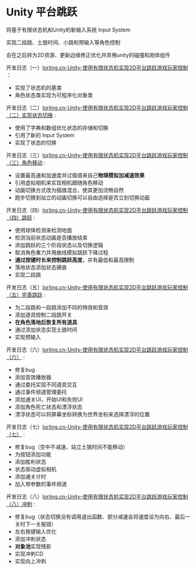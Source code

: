 # Unity 平台跳跃
将基于有限状态机和Unity的新输入系统 Input System

实现二段跳、土狼时间、小跳和预输入等角色控制

会在之后转为2D资源、更新边缘修正优化并弃用unity的碰撞和刚体组件

开发日志（一）[lorling.cn-Unity-使用有限状态机实现2D平台跳跃游戏玩家控制][1] ：
 - 实现了状态机的基类
 - 角色状态类实现为可程序化对象类

开发日志（二）[lorling.cn-Unity-使用有限状态机实现2D平台跳跃游戏玩家控制 （二）实现状态切换][2] :
 - 使用了字典和数组优化状态的存储和切换
 - 引用了新的 Input System
 - 实现了状态的切换

开发日志（三）[lorling.cn-Unity-使用有限状态机实现2D平台跳跃游戏玩家控制 （三）角色移动][3] :
 - 设置最高速和加速度并过插值来自己**物理模拟加减速效果**
 - 引用虚拟相机来实现相机跟随角色移动
 - 动画切换方式改为插值混合，使其更加流畅自然
 - 跑步切换到站立的动画切换可以自由选择是否立刻切换动画

开发日志（四）[lorling.cn-Unity-使用有限状态机实现2D平台跳跃游戏玩家控制 （四）跳跃][4] :
 - 使用球体检测来检测地面
 - 检测当前状态动画是否播放结束
 - 添加跳跃的三个阶段状态以及切换逻辑
 - 取消角色重力并用曲线模拟跳跃下降过程
 - **通过按键时长来控制跳跃高度**，并有最低和最高限制
 - 落地状态添加状态硬直
 - 实现二段跳

开发日志（五）[lorling.cn-Unity-使用有限状态机实现2D平台跳跃游戏玩家控制 （五）完善跳跃][5] :
 - 为二段跳和一段跳添加不同的特效和音效
 - 添加道具控制二段跳开关
 - **在角色落地后恢复所有道具**
 - 通过添加状态实现土狼时间
 - 实现预输入

开发日志（六）[lorling.cn-Unity-使用有限状态机实现2D平台跳跃游戏玩家控制 （六）][6] :
 - 修复bug
 - 添加音效播放器
 - 通过委托实现不同道具交互
 - 通过事件频道管理委托
 - 添加通关UI，开始UI和失败UI
 - 添加角色死亡状态和漂浮状态
 - 漂浮状态可以将屏幕坐标转换为世界坐标来选择漂浮的位置

开发日志（七）[lorling.cn-Unity-使用有限状态机实现2D平台跳跃游戏玩家控制 （七）][7] :
 - 修复bug（空中不减速、站立土狼时间不能移动）
 - 为按钮添加功能
 - 添加胜利状态
 - 状态驱动虚拟相机
 - 添加通关计时
 - 加入带参数的事件频道

开发日志（八）[lorling.cn-Unity-使用有限状态机实现2D平台跳跃游戏玩家控制 （八）冲刺][8] :
 - 修复bug（状态切换没有调用退出函数、部分减速会将速度设为向右、最后一关时下一关报错）
 - 左右按键输入优化
 - 添加冲刺状态
 - **对象池**实现残影
 - 实现冲刺CD
 - 实现向上冲刺

  [1]: http://lorling.cn/index.php/archives/436/
  [2]: http://lorling.cn/index.php/archives/444/
  [3]: http://lorling.cn/index.php/archives/448/
  [4]: http://lorling.cn/index.php/archives/452/
  [5]: http://lorling.cn/index.php/archives/460/
  [6]: http://lorling.cn/index.php/archives/467/
  [7]: http://lorling.cn/index.php/archives/476/
  [8]: http://lorling.cn/index.php/archives/480/
